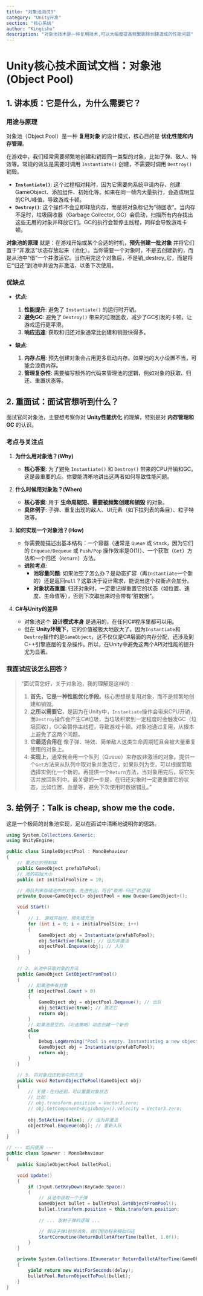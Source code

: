 ```yaml
---
title: "对象池测试3"
category: "Unity开发"
section: "核心系统"
author: "Kingishu"
description: "对象池技术是一种复用技术,可以大幅度提高频繁删除创建造成的性能问题"
---
```

# Unity核心技术面试文档：对象池 (Object Pool)

## 1. 讲本质：它是什么，为什么需要它？

### 用途与原理

对象池（Object Pool）是一种 **复用对象** 的设计模式，核心目的是 **优化性能和内存管理**。

在游戏中，我们经常需要频繁地创建和销毁同一类型的对象，比如子弹、敌人、特效等。常规的做法是需要时调用 `Instantiate()` 创建，不需要时调用 `Destroy()` 销毁。

- **`Instantiate()`**: 这个过程相对耗时，因为它需要向系统申请内存、创建GameObject、添加组件、初始化等。如果在同一帧内大量执行，会造成明显的CPU峰值，导致游戏卡顿。
- **`Destroy()`**: 这个操作不会立即释放内存，而是将对象标记为“待回收”。当内存不足时，垃圾回收器（Garbage Collector, GC）会启动，扫描所有内存找出这些无用的对象并释放它们。GC的执行会暂停主线程，同样会导致游戏卡顿。

**对象池的原理** 就是：在游戏开始或某个合适的时机，**预先创建一批对象** 并将它们置于“非激活”状态存放起来（池化）。当你需要一个对象时，不是去创建新的，而是从池中“借”一个并激活它。当你用完这个对象后，不是销_destroy_它，而是将它“归还”到池中并设为非激活，以备下次使用。

### 优缺点

- **优点**:
  1.  **性能提升**: 避免了 `Instantiate()` 的运行时开销。
  2.  **避免GC**: 避免了 `Destroy()` 带来的垃圾回收，减少了GC引发的卡顿，让游戏运行更平滑。
  3.  **响应迅速**: 获取和归还对象通常比创建和销毁快得多。

- **缺点**:
  1.  **内存占用**: 预先创建对象会占用更多启动内存。如果池的大小设置不当，可能会浪费内存。
  2.  **管理复杂性**: 需要编写额外的代码来管理池的逻辑，例如对象的获取、归还、重置状态等。

## 2. 重面试：面试官想听到什么？

面试官问对象池，主要想考察你对 **Unity性能优化** 的理解，特别是对 **内存管理和GC** 的认识。

### 考点与关注点

1.  **为什么用对象池？(Why)**
    -   **核心答案**: 为了避免 `Instantiate()` 和 `Destroy()` 带来的CPU开销和GC。这是最重要的点。你要能清晰地讲出这两者如何导致性能问题。

2.  **什么时候用对象池？(When)**
    -   **核心答案**: 用于 **生命周期短、需要被频繁创建和销毁** 的对象。
    -   **具体例子**: 子弹、重复出现的敌人、UI元素（如下拉列表的条目）、粒子特效等。

3.  **如何实现一个对象池？(How)**
    -   你需要能描述出基本结构：一个容器（通常是 `Queue` 或 `Stack`，因为它们的 `Enqueue/Dequeue` 或 `Push/Pop` 操作效率是O(1)）、一个获取（`Get`）方法和一个归还（`Return`）方法。
    -   **进阶考点**:
        -   **池容量问题**: 如果池空了怎么办？是动态扩容（再`Instantiate`一个新的）还是返回`null`？这取决于设计需求，能说出这个权衡点会加分。
        -   **对象状态重置**: 归还对象时，一定要记得重置它的状态（如位置、速度、生命值等），否则下次取出来时会带有“脏数据”。

4.  **C#与Unity的差异**
    -   对象池这个 **设计模式本身** 是通用的，在任何C#程序里都可以用。
    -   但在 **Unity环境下**，它的价值被极大地放大了。因为`Instantiate`和`Destroy`操作的是`GameObject`，这不仅仅是C#层面的内存分配，还涉及到C++引擎底层的复杂操作。所以，在Unity中避免这两个API对性能的提升尤为显著。

### 我面试应该怎么回答？

> “面试官您好，关于对象池，我的理解是这样的：
>
> 1.  **首先，它是一种性能优化手段**。核心思想是复用对象，而不是频繁地创建和销毁。
> 2.  **之所以需要它**，是因为在Unity中，`Instantiate`操作会带来CPU开销，而`Destroy`操作会产生C#垃圾，当垃圾积累到一定程度时会触发GC（垃圾回收），GC会暂停主线程，导致游戏卡顿。对象池通过复用，从根本上避免了这两个问题。
> 3.  **它最适合用在** 像子弹、特效、简单敌人这类生命周期短且会被大量重复使用的对象上。
> 4.  **实现上**，通常我会用一个队列（Queue）来存放非激活的对象。提供一个`Get`方法来从队列中取对象并激活它，如果队列为空，可以根据策略选择实例化一个新的。再提供一个`Return`方法，当对象用完后，将它失活并放回队列中。最关键的一步是，在归还对象时一定要重置它的状态，比如位置、血量等，避免下次使用时数据错乱。”

## 3. 给例子：Talk is cheap, show me the code.

这是一个极简的对象池实现，足以在面试中清晰地说明你的思路。

```csharp
using System.Collections.Generic;
using UnityEngine;

public class SimpleObjectPool : MonoBehaviour
{
    // 要池化的预制体
    public GameObject prefabToPool;
    // 池的初始大小
    public int initialPoolSize = 10;

    // 用队列来存储池中的对象，先进先出，符合“取用-归还”的逻辑
    private Queue<GameObject> objectPool = new Queue<GameObject>();

    void Start()
    {
        // 1. 游戏开始时，预先填充池
        for (int i = 0; i < initialPoolSize; i++)
        {
            GameObject obj = Instantiate(prefabToPool);
            obj.SetActive(false); // 设为非激活
            objectPool.Enqueue(obj); // 入队
        }
    }

    // 2. 从池中获取对象的方法
    public GameObject GetObjectFromPool()
    {
        // 如果池中有对象
        if (objectPool.Count > 0)
        {
            GameObject obj = objectPool.Dequeue(); // 出队
            obj.SetActive(true); // 激活它
            return obj;
        }
        // 如果池是空的，（可选策略）动态创建一个新的
        else
        {
            Debug.LogWarning("Pool is empty. Instantiating a new object.");
            GameObject obj = Instantiate(prefabToPool);
            return obj;
        }
    }

    // 3. 将对象归还到池中的方法
    public void ReturnObjectToPool(GameObject obj)
    {
        // 关键：在归还前，可以重置对象状态
        // 比如：
        // obj.transform.position = Vector3.zero;
        // obj.GetComponent<Rigidbody>().velocity = Vector3.zero;
        
        obj.SetActive(false); // 设为非激活
        objectPool.Enqueue(obj); // 重新入队
    }
}

// --- 如何使用 ---
public class Spawner : MonoBehaviour
{
    public SimpleObjectPool bulletPool;

    void Update()
    {
        if (Input.GetKeyDown(KeyCode.Space))
        {
            // 从池中获取一个子弹
            GameObject bullet = bulletPool.GetObjectFromPool();
            bullet.transform.position = this.transform.position;
            
            // ... 发射子弹的逻辑 ...

            // 假设子弹1秒后消失，我们用协程来模拟归还
            StartCoroutine(ReturnBulletAfterTime(bullet, 1.0f));
        }
    }

    private System.Collections.IEnumerator ReturnBulletAfterTime(GameObject bullet, float delay)
    {
        yield return new WaitForSeconds(delay);
        bulletPool.ReturnObjectToPool(bullet);
    }
}